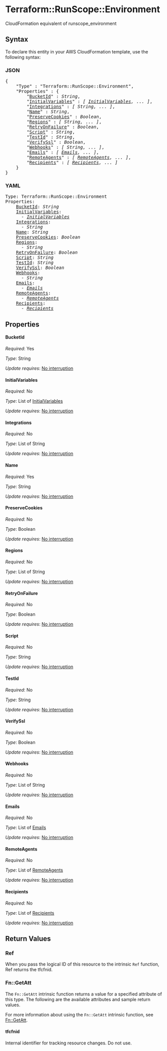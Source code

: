 # Terraform::RunScope::Environment

CloudFormation equivalent of runscope_environment

## Syntax

To declare this entity in your AWS CloudFormation template, use the following syntax:

### JSON

<pre>
{
    "Type" : "Terraform::RunScope::Environment",
    "Properties" : {
        "<a href="#bucketid" title="BucketId">BucketId</a>" : <i>String</i>,
        "<a href="#initialvariables" title="InitialVariables">InitialVariables</a>" : <i>[ <a href="initialvariables.md">InitialVariables</a>, ... ]</i>,
        "<a href="#integrations" title="Integrations">Integrations</a>" : <i>[ String, ... ]</i>,
        "<a href="#name" title="Name">Name</a>" : <i>String</i>,
        "<a href="#preservecookies" title="PreserveCookies">PreserveCookies</a>" : <i>Boolean</i>,
        "<a href="#regions" title="Regions">Regions</a>" : <i>[ String, ... ]</i>,
        "<a href="#retryonfailure" title="RetryOnFailure">RetryOnFailure</a>" : <i>Boolean</i>,
        "<a href="#script" title="Script">Script</a>" : <i>String</i>,
        "<a href="#testid" title="TestId">TestId</a>" : <i>String</i>,
        "<a href="#verifyssl" title="VerifySsl">VerifySsl</a>" : <i>Boolean</i>,
        "<a href="#webhooks" title="Webhooks">Webhooks</a>" : <i>[ String, ... ]</i>,
        "<a href="#emails" title="Emails">Emails</a>" : <i>[ <a href="emails.md">Emails</a>, ... ]</i>,
        "<a href="#remoteagents" title="RemoteAgents">RemoteAgents</a>" : <i>[ <a href="remoteagents.md">RemoteAgents</a>, ... ]</i>,
        "<a href="#recipients" title="Recipients">Recipients</a>" : <i>[ <a href="recipients.md">Recipients</a>, ... ]</i>
    }
}
</pre>

### YAML

<pre>
Type: Terraform::RunScope::Environment
Properties:
    <a href="#bucketid" title="BucketId">BucketId</a>: <i>String</i>
    <a href="#initialvariables" title="InitialVariables">InitialVariables</a>: <i>
      - <a href="initialvariables.md">InitialVariables</a></i>
    <a href="#integrations" title="Integrations">Integrations</a>: <i>
      - String</i>
    <a href="#name" title="Name">Name</a>: <i>String</i>
    <a href="#preservecookies" title="PreserveCookies">PreserveCookies</a>: <i>Boolean</i>
    <a href="#regions" title="Regions">Regions</a>: <i>
      - String</i>
    <a href="#retryonfailure" title="RetryOnFailure">RetryOnFailure</a>: <i>Boolean</i>
    <a href="#script" title="Script">Script</a>: <i>String</i>
    <a href="#testid" title="TestId">TestId</a>: <i>String</i>
    <a href="#verifyssl" title="VerifySsl">VerifySsl</a>: <i>Boolean</i>
    <a href="#webhooks" title="Webhooks">Webhooks</a>: <i>
      - String</i>
    <a href="#emails" title="Emails">Emails</a>: <i>
      - <a href="emails.md">Emails</a></i>
    <a href="#remoteagents" title="RemoteAgents">RemoteAgents</a>: <i>
      - <a href="remoteagents.md">RemoteAgents</a></i>
    <a href="#recipients" title="Recipients">Recipients</a>: <i>
      - <a href="recipients.md">Recipients</a></i>
</pre>

## Properties

#### BucketId

_Required_: Yes

_Type_: String

_Update requires_: [No interruption](https://docs.aws.amazon.com/AWSCloudFormation/latest/UserGuide/using-cfn-updating-stacks-update-behaviors.html#update-no-interrupt)

#### InitialVariables

_Required_: No

_Type_: List of <a href="initialvariables.md">InitialVariables</a>

_Update requires_: [No interruption](https://docs.aws.amazon.com/AWSCloudFormation/latest/UserGuide/using-cfn-updating-stacks-update-behaviors.html#update-no-interrupt)

#### Integrations

_Required_: No

_Type_: List of String

_Update requires_: [No interruption](https://docs.aws.amazon.com/AWSCloudFormation/latest/UserGuide/using-cfn-updating-stacks-update-behaviors.html#update-no-interrupt)

#### Name

_Required_: Yes

_Type_: String

_Update requires_: [No interruption](https://docs.aws.amazon.com/AWSCloudFormation/latest/UserGuide/using-cfn-updating-stacks-update-behaviors.html#update-no-interrupt)

#### PreserveCookies

_Required_: No

_Type_: Boolean

_Update requires_: [No interruption](https://docs.aws.amazon.com/AWSCloudFormation/latest/UserGuide/using-cfn-updating-stacks-update-behaviors.html#update-no-interrupt)

#### Regions

_Required_: No

_Type_: List of String

_Update requires_: [No interruption](https://docs.aws.amazon.com/AWSCloudFormation/latest/UserGuide/using-cfn-updating-stacks-update-behaviors.html#update-no-interrupt)

#### RetryOnFailure

_Required_: No

_Type_: Boolean

_Update requires_: [No interruption](https://docs.aws.amazon.com/AWSCloudFormation/latest/UserGuide/using-cfn-updating-stacks-update-behaviors.html#update-no-interrupt)

#### Script

_Required_: No

_Type_: String

_Update requires_: [No interruption](https://docs.aws.amazon.com/AWSCloudFormation/latest/UserGuide/using-cfn-updating-stacks-update-behaviors.html#update-no-interrupt)

#### TestId

_Required_: No

_Type_: String

_Update requires_: [No interruption](https://docs.aws.amazon.com/AWSCloudFormation/latest/UserGuide/using-cfn-updating-stacks-update-behaviors.html#update-no-interrupt)

#### VerifySsl

_Required_: No

_Type_: Boolean

_Update requires_: [No interruption](https://docs.aws.amazon.com/AWSCloudFormation/latest/UserGuide/using-cfn-updating-stacks-update-behaviors.html#update-no-interrupt)

#### Webhooks

_Required_: No

_Type_: List of String

_Update requires_: [No interruption](https://docs.aws.amazon.com/AWSCloudFormation/latest/UserGuide/using-cfn-updating-stacks-update-behaviors.html#update-no-interrupt)

#### Emails

_Required_: No

_Type_: List of <a href="emails.md">Emails</a>

_Update requires_: [No interruption](https://docs.aws.amazon.com/AWSCloudFormation/latest/UserGuide/using-cfn-updating-stacks-update-behaviors.html#update-no-interrupt)

#### RemoteAgents

_Required_: No

_Type_: List of <a href="remoteagents.md">RemoteAgents</a>

_Update requires_: [No interruption](https://docs.aws.amazon.com/AWSCloudFormation/latest/UserGuide/using-cfn-updating-stacks-update-behaviors.html#update-no-interrupt)

#### Recipients

_Required_: No

_Type_: List of <a href="recipients.md">Recipients</a>

_Update requires_: [No interruption](https://docs.aws.amazon.com/AWSCloudFormation/latest/UserGuide/using-cfn-updating-stacks-update-behaviors.html#update-no-interrupt)

## Return Values

### Ref

When you pass the logical ID of this resource to the intrinsic `Ref` function, Ref returns the tfcfnid.

### Fn::GetAtt

The `Fn::GetAtt` intrinsic function returns a value for a specified attribute of this type. The following are the available attributes and sample return values.

For more information about using the `Fn::GetAtt` intrinsic function, see [Fn::GetAtt](https://docs.aws.amazon.com/AWSCloudFormation/latest/UserGuide/intrinsic-function-reference-getatt.html).

#### tfcfnid

Internal identifier for tracking resource changes. Do not use.

